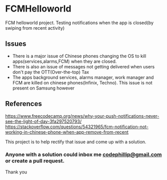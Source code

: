 # FCMHelloworld
FCM helloworld project. Testing notifications when the app is closed(by swiping from recent activity)

## Issues
* There is a major issue of Chinese phones changing the OS to kill apps(services,alarms,FCM) when they are closed.
* There is also an issue of messages not getting delivered when users don't pay the OTT(Over-the-top) Tax
* The apps background services, alarms manager, work manager and FCM are killed on chinese phones(Infinix, Techno). This issue is not present on Samsung however

## References

https://www.freecodecamp.org/news/why-your-push-notifications-never-see-the-light-of-day-3fa297520793/
https://stackoverflow.com/questions/54321965/fcm-notification-not-working-in-chinese-phone-when-app-remove-from-recent

This project is to help rectify that issue and come up with a solution.

### Anyone with a solution could inbox me codephillip@gmail.com or create a pull request.
Thank you
